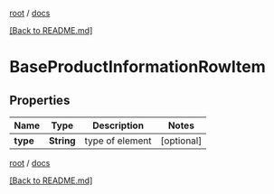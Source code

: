 [root](./../ "root") / [docs](./ "docs")

[[Back to README.md]](./../README.md "[Back to README.md]")

# BaseProductInformationRowItem

## Properties

| Name | Type | Description | Notes |
|------------ | ------------- | ------------- | -------------|
|**type** | **String** | type of element |  [optional] |

[root](./../ "root") / [docs](./ "docs")

[[Back to README.md]](./../README.md "[Back to README.md]")